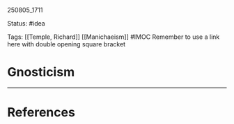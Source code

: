 
250805_1711

Status: #idea

Tags: [[Temple, Richard]] [[Manichaeism]] #IMOC
Remember to use a link here with double opening square bracket
# Gnosticism



---
# References